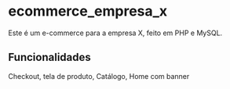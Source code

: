 # ecommerce_empresa_x
Este é um e-commerce para a empresa X, feito em PHP e MySQL.

## Funcionalidades

Checkout, tela de produto, Catálogo, Home com banner
